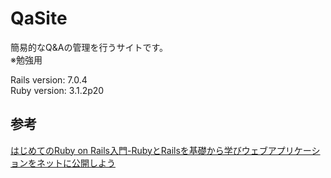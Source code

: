 # QaSite

簡易的なQ&Aの管理を行うサイトです。  
※勉強用

Rails version: 7.0.4  
Ruby version: 3.1.2p20 
## 参考

[はじめてのRuby on Rails入門-RubyとRailsを基礎から学びウェブアプリケーションをネットに公開しよう](https://www.udemy.com/share/101WM43@ug1wy1X96R_kIPH7uVFW3FGrFonvcUnn3esT_choCRJAg2XKDfB-HupohW8FEtaI4Q==/)

